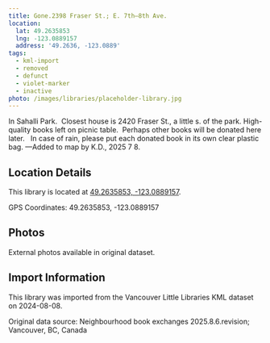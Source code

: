 ```yaml
---
title: Gone.2398 Fraser St.; E. 7th—8th Ave.
location:
  lat: 49.2635853
  lng: -123.0889157
  address: '49.2636, -123.0889'
tags:
  - kml-import
  - removed
  - defunct
  - violet-marker
  - inactive
photo: /images/libraries/placeholder-library.jpg
---
```

In Sahalli Park.  Closest house is 2420 Fraser St., 
a little s. of the park.
High-quality books left on picnic table.  
Perhaps other books will be donated here later.  
In case of rain, please put each donated book in its own clear plastic bag.
—Added to map by K.D., 2025 7 8.

## Location Details

This library is located at [49.2635853, -123.0889157](https://www.google.com/maps?q=49.2635853,-123.0889157).

GPS Coordinates: 49.2635853, -123.0889157

## Photos

External photos available in original dataset.

## Import Information

This library was imported from the Vancouver Little Libraries KML dataset on 2024-08-08.

Original data source: Neighbourhood book exchanges 2025.8.6.revision; Vancouver, BC, Canada
